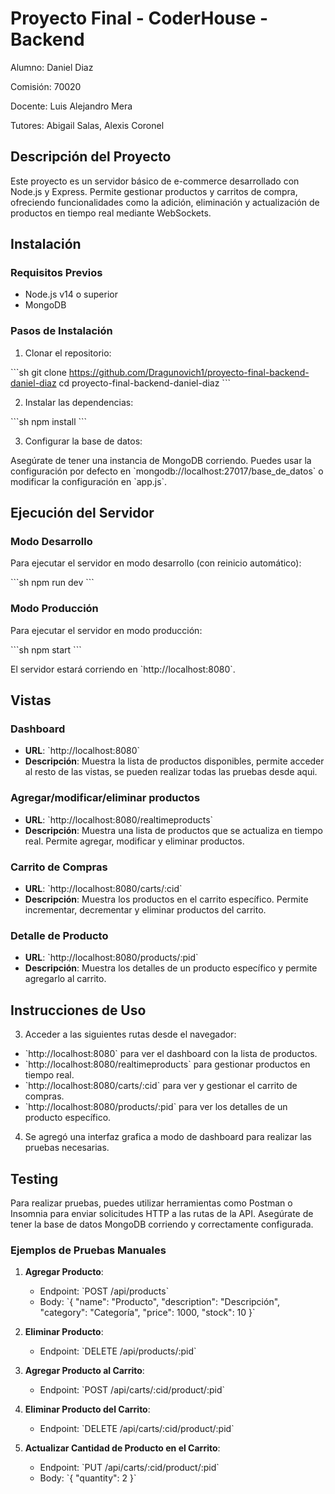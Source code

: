 # Proyecto Final - CoderHouse - Backend

Alumno: Daniel Diaz

Comisión: 70020

Docente: Luis Alejandro Mera

Tutores: Abigail Salas, Alexis Coronel

## Descripción del Proyecto

Este proyecto es un servidor básico de e-commerce desarrollado con Node.js y Express. Permite gestionar productos y carritos de compra, ofreciendo funcionalidades como la adición, eliminación y actualización de productos en tiempo real mediante WebSockets.

## Instalación

### Requisitos Previos

- Node.js v14 o superior
- MongoDB

### Pasos de Instalación

1. Clonar el repositorio:

\`\`\`sh
git clone https://github.com/Dragunovich1/proyecto-final-backend-daniel-diaz
cd proyecto-final-backend-daniel-diaz
\`\`\`

2. Instalar las dependencias:

\`\`\`sh
npm install
\`\`\`

3. Configurar la base de datos:

Asegúrate de tener una instancia de MongoDB corriendo. Puedes usar la configuración por defecto en \`mongodb://localhost:27017/base_de_datos\` o modificar la configuración en \`app.js\`.

## Ejecución del Servidor

### Modo Desarrollo

Para ejecutar el servidor en modo desarrollo (con reinicio automático):

\`\`\`sh
npm run dev
\`\`\`

### Modo Producción

Para ejecutar el servidor en modo producción:

\`\`\`sh
npm start
\`\`\`

El servidor estará corriendo en \`http://localhost:8080\`.

## Vistas

### Dashboard

- **URL**: \`http://localhost:8080\`
- **Descripción**: Muestra la lista de productos disponibles, permite acceder al resto de las vistas, se pueden realizar todas las pruebas desde aqui.

### Agregar/modificar/eliminar productos

- **URL**: \`http://localhost:8080/realtimeproducts\`
- **Descripción**: Muestra una lista de productos que se actualiza en tiempo real. Permite agregar, modificar y eliminar productos.

### Carrito de Compras

- **URL**: \`http://localhost:8080/carts/:cid\`
- **Descripción**: Muestra los productos en el carrito específico. Permite incrementar, decrementar y eliminar productos del carrito.

### Detalle de Producto

- **URL**: \`http://localhost:8080/products/:pid\`
- **Descripción**: Muestra los detalles de un producto específico y permite agregarlo al carrito.


## Instrucciones de Uso

3. Acceder a las siguientes rutas desde el navegador:

- \`http://localhost:8080\` para ver el dashboard con la lista de productos.
- \`http://localhost:8080/realtimeproducts\` para gestionar productos en tiempo real.
- \`http://localhost:8080/carts/:cid\` para ver y gestionar el carrito de compras.
- \`http://localhost:8080/products/:pid\` para ver los detalles de un producto específico.

4. Se agregó una interfaz grafica a modo de dashboard para realizar las pruebas necesarias.

## Testing

Para realizar pruebas, puedes utilizar herramientas como Postman o Insomnia para enviar solicitudes HTTP a las rutas de la API. Asegúrate de tener la base de datos MongoDB corriendo y correctamente configurada.

### Ejemplos de Pruebas Manuales

1. **Agregar Producto**:
   - Endpoint: \`POST /api/products\`
   - Body: \`{ "name": "Producto", "description": "Descripción", "category": "Categoría", "price": 1000, "stock": 10 }\`

2. **Eliminar Producto**:
   - Endpoint: \`DELETE /api/products/:pid\`

3. **Agregar Producto al Carrito**:
   - Endpoint: \`POST /api/carts/:cid/product/:pid\`

4. **Eliminar Producto del Carrito**:
   - Endpoint: \`DELETE /api/carts/:cid/product/:pid\`

5. **Actualizar Cantidad de Producto en el Carrito**:
   - Endpoint: \`PUT /api/carts/:cid/product/:pid\`
   - Body: \`{ "quantity": 2 }\`
